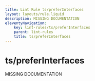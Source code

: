 ```yaml
---
title: Lint Rule ts/preferInterfaces
layout: layouts/rule.liquid
description: MISSING DOCUMENTATION
eleventyNavigation:
	key: lint-rules/ts/preferInterfaces
	parent: lint-rules
	title: ts/preferInterfaces
---
```


# ts/preferInterfaces

MISSING DOCUMENTATION
